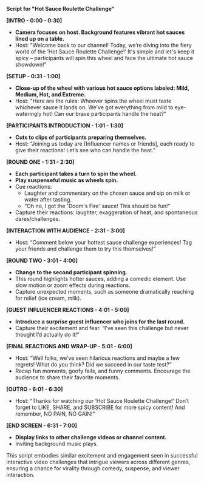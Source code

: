 **Script for "Hot Sauce Roulette Challenge"**

**[INTRO - 0:00 - 0:30]**
- **Camera focuses on host. Background features vibrant hot sauces lined up on a table.**
- Host: "Welcome back to our channel! Today, we’re diving into the fiery world of the ‘Hot Sauce Roulette Challenge!’ It's simple and let's keep it spicy – participants will spin this wheel and face the ultimate hot sauce showdown!”

**[SETUP - 0:31 - 1:00]**
- **Close-up of the wheel with various hot sauce options labeled: Mild, Medium, Hot, and Extreme.**
- Host: "Here are the rules: Whoever spins the wheel must taste whichever sauce it lands on. We've got everything from mild to eye-wateringly hot! Can our brave participants handle the heat?"

**[PARTICIPANTS INTRODUCTION - 1:01 - 1:30]**
- **Cuts to clips of participants preparing themselves.**
- Host: “Joining us today are [Influencer names or friends], each ready to give their reactions! Let’s see who can handle the heat.”

**[ROUND ONE - 1:31 - 2:30]**
- **Each participant takes a turn to spin the wheel.**
- **Play suspenseful music as wheels spin.**
- Cue reactions: 
   - Laughter and commentary on the chosen sauce and sip on milk or water after tasting.
   - “Oh no, I got the 'Doom's Fire' sauce! This should be fun!” 
- Capture their reactions: laughter, exaggeration of heat, and spontaneous dares/challenges. 

**[INTERACTION WITH AUDIENCE - 2:31 - 3:00]**
- Host: “Comment below your hottest sauce challenge experiences! Tag your friends and challenge them to try this themselves!”

**[ROUND TWO - 3:01 - 4:00]**
- **Change to the second participant spinning.**
- This round highlights hotter sauces, adding a comedic element. Use slow motion or zoom effects during reactions.
- Capture unexpected moments, such as someone dramatically reaching for relief (ice cream, milk). 

**[GUEST INFLUENCER REACTIONS - 4:01 - 5:00]**
- **Introduce a surprise guest influencer who joins for the last round.**
- Capture their excitement and fear. “I’ve seen this challenge but never thought I’d actually do it!”

**[FINAL REACTIONS AND WRAP-UP - 5:01 - 6:00]**
- Host: “Well folks, we’ve seen hilarious reactions and maybe a few regrets! What do you think? Did we succeed in our taste test?”
- Recap fun moments, goofy fails, and funny comments. Encourage the audience to share their favorite moments.

**[OUTRO - 6:01 - 6:30]**
- Host: “Thanks for watching our ‘Hot Sauce Roulette Challenge!’ Don’t forget to LIKE, SHARE, and SUBSCRIBE for more spicy content! And remember, NO PAIN, NO GAIN!”

**[END SCREEN - 6:31 - 7:00]**
- **Display links to other challenge videos or channel content.**
- Inviting background music plays.

This script embodies similar excitement and engagement seen in successful interactive video challenges that intrigue viewers across different genres, ensuring a chance for virality through comedy, suspense, and viewer interaction.
```